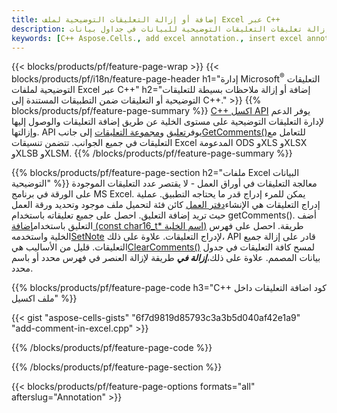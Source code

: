 ```yaml
---
title: إضافة أو إزالة التعليقات التوضيحية لملف Excel عبر C++
description: إضافة أو إزالة تعليقات التعليقات التوضيحية للبيانات في جداول بيانات Excel وOpenOffice باستخدام مكتبة C++.
keywords: [C++ Aspose.Cells., add excel annotation., insert excel annotation., access excel annotation., remove excel annotation., delete excel annotation., add annotation in excel., insert annotation in excel., access annotation in excel., remove annotation in excel., delete annotation in excel]
---
```

{{< blocks/products/pf/feature-page-wrap >}}
{{< blocks/products/pf/i18n/feature-page-header h1="إدارة Microsoft<sup>&reg;</sup> التعليقات التوضيحية لملفات Excel عبر C++" h2="إضافة أو إزالة ملاحظات بسيطة للتعليقات التوضيحية أو التعليقات ضمن التطبيقات المستندة إلى C++." >}}
{{% blocks/products/pf/feature-page-summary %}}
[C++ اكسل API](/cells/ar/cpp/) يوفر الدعم لإدارة التعليقات التوضيحية على مستوى الخلية عن طريق إضافة التعليقات والوصول إليها وإزالتها. API يوفر[تعليق](https://reference.aspose.com/cells/cpp/aspose.cells/comment/) و[مجموعة التعليقات](https://reference.aspose.com/cells/cpp/aspose.cells/commentcollection/) إلى جانب[GetComments()](https://reference.aspose.com/cells/cpp/aspose.cells/worksheet/getcomments/)للتعامل مع التعليقات في جميع الجوانب. تتضمن تنسيقات Excel المدعومة ODS وXLS وXLSX وXLSB وXLSM.
{{% /blocks/products/pf/feature-page-summary %}}

{{% blocks/products/pf/feature-page-section h2="ملفات Excel البيانات التوضيحية" %}}
 معالجة التعليقات في أوراق العمل - لا يقتصر عدد التعليقات الموجودة على الورقة في برنامج MS Excel. يمكن للمرء إدراج قدر ما يحتاجه التطبيق. عملية إدراج التعليقات هي الإنشاء[دفتر العمل](https://reference.aspose.com/cells/cpp/aspose.cells/workbook/) كائن فئة لتحميل ملف موجود وتحديد ورقة العمل حيث تريد إضافة التعليق. احصل على جميع تعليقاته باستخدام getComments(). أضف التعليق باستخدام[إضافة (const char16_t* اسم الخلية)](https://reference.aspose.com/cells/cpp/aspose.cells/commentcollection/add/) طريقة. احصل على فهرس الخلية واستخدمه[SetNote](https://reference.aspose.com/cells/cpp/aspose.cells/comment/setnote/) لإدراج التعليقات. علاوة على ذلك، API قادر على إزالة جميع التعليقات. قليل من الأساليب هي[ClearComments()](https://reference.aspose.com/cells/cpp/aspose.cells/worksheet/clearcomments/) لمسح كافة التعليقات في جدول بيانات المصمم. علاوة على ذلك،***إزالة في*** طريقة لإزالة العنصر في فهرس محدد أو باسم محدد.

{{% blocks/products/pf/feature-page-code h3="C++ كود اضافة التعليقات داخل ملف اكسيل" %}}

{{< gist "aspose-cells-gists" "6f7d9819d85793c3a3b5d040af42e1a9" "add-comment-in-excel.cpp" >}}

{{% /blocks/products/pf/feature-page-code %}}

{{% /blocks/products/pf/feature-page-section %}}

{{< blocks/products/pf/feature-page-options formats="all" afterslug="Annotation" >}}
